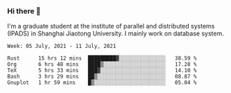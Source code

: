 ### Hi there 👋

I'm a graduate student at the institute of parallel and distributed systems (IPADS) in Shanghai Jiaotong University. I mainly work on database system.

<!--START_SECTION:waka-->
```text
Week: 05 July, 2021 - 11 July, 2021

Rust      15 hrs 12 mins  █████████▓░░░░░░░░░░░░░░░   38.59 % 
Org       6 hrs 48 mins   ████▒░░░░░░░░░░░░░░░░░░░░   17.28 % 
TeX       5 hrs 33 mins   ███▓░░░░░░░░░░░░░░░░░░░░░   14.10 % 
Bash      3 hrs 29 mins   ██▒░░░░░░░░░░░░░░░░░░░░░░   08.87 % 
Gnuplot   1 hr 59 mins    █▒░░░░░░░░░░░░░░░░░░░░░░░   05.04 % 
```
<!--END_SECTION:waka-->

<!--
**yqmmm/yqmmm** is a ✨ _special_ ✨ repository because its `README.md` (this file) appears on your GitHub profile.

Here are some ideas to get you started:

- 🔭 I’m currently working on ...
- 🌱 I’m currently learning ...
- 👯 I’m looking to collaborate on ...
- 🤔 I’m looking for help with ...
- 💬 Ask me about ...
- 📫 How to reach me: ...
- 😄 Pronouns: ...
- ⚡ Fun fact: ...
-->
